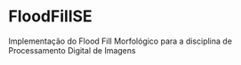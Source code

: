 # FloodFillSE
Implementação do Flood Fill Morfológico para a disciplina de Processamento Digital de Imagens
